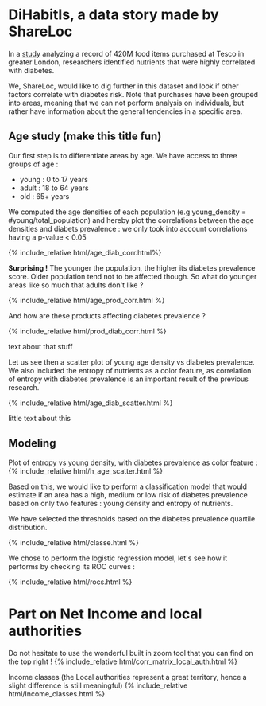 # DiHabitIs,  a data story made by ShareLoc

In a [study](https://www.ncbi.nlm.nih.gov/pmc/articles/PMC7029018/) analyzing a record of 420M food items purchased at Tesco in greater London, researchers identified nutrients that were highly correlated with diabetes. 

We, ShareLoc, would like to dig further in this dataset and look if other factors correlate with diabetes risk. 
Note that purchases have been grouped into areas, meaning that we can not perform analysis on individuals, but rather have information about the general tendencies in a specific area.  

## Age study (make this title fun)

Our first step is to differentiate areas by age. We have access to three groups of age : 
- young : 0 to 17 years
- adult : 18 to 64 years
- old   : 65+ years

We computed the age densities of each population (e.g young_density = #young/total_population) and hereby plot the correlations between the age densities and diabets prevalence : we only took into account correlations having a p-value < 0.05

{% include_relative html/age_diab_corr.html%}

**Surprising !** The younger the population, the higher its diabetes prevalence score. Older population tend not to be affected though. So what do younger areas like so much that adults don't like ? 

{% include_relative html/age_prod_corr.html %}

And how are these products affecting diabetes prevalence ? 

{% include_relative html/prod_diab_corr.html %}

text about that stuff 

Let us see then a scatter plot of young age density vs diabetes prevalence. We also included the entropy of nutrients as a color feature, as correlation of entropy with diabetes prevalence is an important result of the previous research. 

{% include_relative html/age_diab_scatter.html %}

little text about this

## Modeling 
Plot of entropy vs young density, with diabetes prevalence as color feature : 
{% include_relative html/h_age_scatter.html %} 

Based on this, we would like to perform a classification model that would estimate if an area has a high, medium or low risk of diabetes prevalence based on only two features : young density and entropy of nutrients. 

We have selected the thresholds based on the diabetes prevalence quartile distribution. 

{% include_relative html/classe.html %}

We chose to perform the logistic regression model, let's see how it performs by checking its ROC curves : 

{% include_relative html/rocs.html %}



# Part on Net Income and local authorities
Do not hesitate to use the wonderful built in zoom tool that you can find on the top right !
{% include_relative html/corr_matrix_local_auth.html %}

Income classes (the Local authorities represent a great territory, hence a slight difference is still meaningful) 
{% include_relative html/Income_classes.html %}


